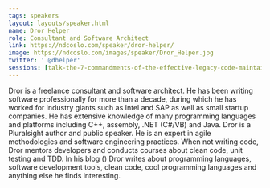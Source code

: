 ```yaml
---
tags: speakers
layout: layouts/speaker.html
name: Dror Helper
role: Consultant and Software Architect
link: https://ndcoslo.com/speaker/dror-helper/
image: https://ndcoslo.com/images/speaker/Dror_Helper.jpg
twitter: ' @dhelper'
sessions: [talk-the-7-commandments-of-the-effective-legacy-code-maintainer]
---
```

Dror is a freelance consultant and software architect.
He has been writing software professionally for more than a decade, during which he has worked for industry giants such as Intel and SAP as well as small startup companies. He has extensive knowledge of many programming languages and platforms including C++, assembly, .NET (C#/VB) and Java.
Dror is a Pluralsight author and public speaker. He is an expert in agile methodologies and software engineering practices. When not writing code, Dror mentors developers and conducts courses about clean code, unit testing and TDD.
In his blog () Dror writes about programming languages, software development tools, clean code, cool programming languages and anything else he finds interesting.